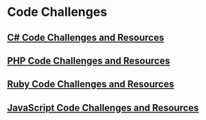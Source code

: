 # Code Challenges

## [C# Code Challenges and Resources](https://drive.google.com/file/d/0B28qs3pVLuXSRmFnRWJ6SjhoNW8/view?usp=sharing)

## [PHP Code Challenges and Resources](https://drive.google.com/file/d/0B28qs3pVLuXSazQ5ZnlQNFhNa2c/view?usp=sharing)

## [Ruby Code Challenges and Resources](https://drive.google.com/file/d/0B28qs3pVLuXSX1IwZkZRVTItU0E/view?usp=sharing)

## [JavaScript Code Challenges and Resources](https://drive.google.com/file/d/0B28qs3pVLuXSUGxoNWdHMDBhM28/view?usp=sharing)
